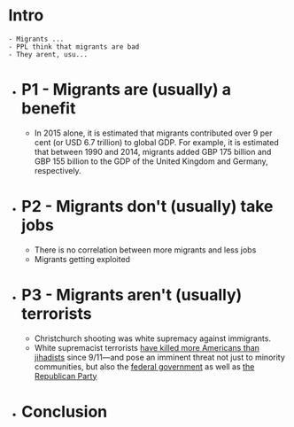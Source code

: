 # Intro
	- Migrants ...
	- PPL think that migrants are bad
	- They arent, usu...
- # P1 - Migrants are (usually) a benefit
	- In 2015 alone, it is estimated that migrants contributed over 9 per cent (or USD 6.7 trillion) to global GDP. For example, it is estimated that between 1990 and 2014, migrants added GBP 175 billion and GBP 155 billion to the GDP of the United Kingdom and Germany, respectively.
- # P2 - Migrants don't (usually) take jobs
	- There is no correlation between more migrants and less jobs
	- Migrants getting exploited
- # P3 - Migrants aren't (usually) terrorists
	- Christchurch shooting was white supremacy against immigrants.
	- White supremacist terrorists [have killed more Americans than jihadists](https://www.newamerica.org/future-security/reports/terrorism-in-america/what-is-the-threat-to-the-united-states-today/) since 9/11—and pose an imminent threat not just to minority communities, but also the [federal government](https://www.fbi.gov/history/famous-cases/oklahoma-city-bombing) as well as [the Republican Party](https://www.cfr.org/blog/violent-far-right-terrorist-threat-republican-party-and-american-conservatism)
- # Conclusion